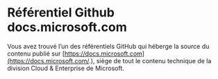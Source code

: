 # <a name="docsmicrosoftcom-github-repository"></a>Référentiel Github docs.microsoft.com 

Vous avez trouvé l’un des référentiels GitHub qui héberge la source du contenu publié sur [https://docs.microsoft.com](https://docs.microsoft.com/.), siège de tout le contenu technique de la division Cloud & Enterprise de Microsoft. 

